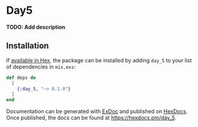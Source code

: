 # Day5

**TODO: Add description**

## Installation

If [available in Hex](https://hex.pm/docs/publish), the package can be installed
by adding `day_5` to your list of dependencies in `mix.exs`:

```elixir
def deps do
  [
    {:day_5, "~> 0.1.0"}
  ]
end
```

Documentation can be generated with [ExDoc](https://github.com/elixir-lang/ex_doc)
and published on [HexDocs](https://hexdocs.pm). Once published, the docs can
be found at <https://hexdocs.pm/day_5>.

